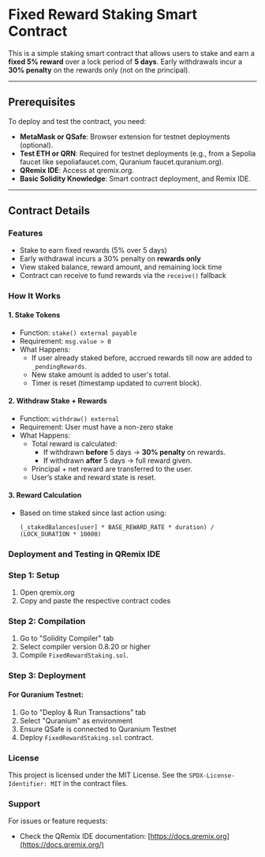 # Fixed Reward Staking Smart Contract

This is a simple staking smart contract that allows users to stake and earn a **fixed 5% reward** over a lock period of **5 days**. Early withdrawals incur a **30% penalty** on the rewards only (not on the principal).

---
## Prerequisites

To deploy and test the contract, you need:

- **MetaMask or QSafe**: Browser extension for testnet deployments (optional).
- **Test ETH or QRN**: Required for testnet deployments (e.g., from a Sepolia faucet like sepoliafaucet.com, Quranium faucet.quranium.org).
- **QRemix IDE**: Access at qremix.org.
- **Basic Solidity Knowledge**: Smart contract deployment, and Remix IDE.

---

## Contract Details 
### Features

- Stake to earn fixed rewards (5% over 5 days)
- Early withdrawal incurs a 30% penalty on **rewards only**
- View staked balance, reward amount, and remaining lock time
- Contract can receive to fund rewards via the `receive()` fallback

### How It Works

#### 1. Stake Tokens

- Function: `stake() external payable`
- Requirement: `msg.value > 0`
- What Happens:
  - If user already staked before, accrued rewards till now are added to `_pendingRewards`.
  - New stake amount is added to user's total.
  - Timer is reset (timestamp updated to current block).

#### 2. Withdraw Stake + Rewards

- Function: `withdraw() external`
- Requirement: User must have a non-zero stake
- What Happens:
  - Total reward is calculated:
    - If withdrawn **before** 5 days → **30% penalty** on rewards.
    - If withdrawn **after** 5 days → full reward given.
  - Principal + net reward are transferred to the user.
  - User’s stake and reward state is reset.

#### 3. Reward Calculation

- Based on time staked since last action using:
  ```solidity
  (_stakedBalances[user] * BASE_REWARD_RATE * duration) / (LOCK_DURATION * 10000)
  ```



### Deployment and Testing in QRemix IDE

### Step 1: Setup

1. Open qremix.org
2. Copy and paste the respective contract codes

### Step 2: Compilation

1. Go to "Solidity Compiler" tab
2. Select compiler version 0.8.20 or higher
3. Compile `FixedRewardStaking.sol`.

### Step 3: Deployment

#### For Quranium Testnet:

1. Go to "Deploy & Run Transactions" tab
2. Select "Quranium" as environment
3. Ensure QSafe is connected to Quranium Testnet
4. Deploy `FixedRewardStaking.sol` contract.



### License

This project is licensed under the MIT License. See the `SPDX-License-Identifier: MIT` in the contract files. 

### Support

For issues or feature requests:

- Check the QRemix IDE documentation: [https://docs.qremix.org](https://docs.qremix.org/)
